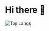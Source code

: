 # Hi there 👋
![Top Langs](https://github-readme-stats.vercel.app/api/top-langs/?username=Leecy00&layout=compact)
